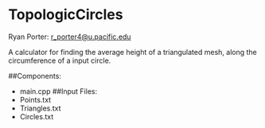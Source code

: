 # TopologicCircles
Ryan Porter: r_porter4@u.pacific.edu

A calculator for finding the average height of a triangulated mesh, along the circumference of a input circle.

##Components:
- main.cpp
##Input Files:
- Points.txt
- Triangles.txt
- Circles.txt
